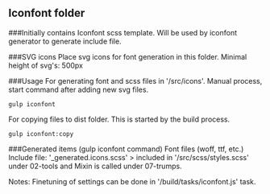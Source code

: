 ## Iconfont folder

###Initially contains
Iconfont scss template. Will be used by iconfont generator to generate include file.

###SVG icons
Place svg icons for font generation in this folder.
Minimal height of svg's: 500px 

###Usage
For generating font and scss files in '/src/icons'. Manual process, start command after adding new svg files.
```
gulp iconfont
```

For copying files to dist folder. This is started by the build process.
```
gulp iconfont:copy
```

###Generated items (gulp iconfont command)
Font files (woff, ttf, etc.)
Include file: '_generated.icons.scss' > included in '/src/scss/styles.scss' under 02-tools and Mixin is called under 07-trumps.


Notes:
Finetuning of settings can be done in '/build/tasks/iconfont.js' task.

